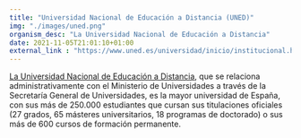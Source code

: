 ```yaml
---
title: "Universidad Nacional de Educación a Distancia (UNED)"
img: "./images/uned.png"
organism_desc: "La Universidad Nacional de Educación a Distancia"
date: 2021-11-05T21:01:10+01:00
external_link : "https://www.uned.es/universidad/inicio/institucional.html"
---
```

[La Universidad Nacional de Educación a Distancia](https://www.uned.es/universidad/inicio/institucional.html), que se relaciona administrativamente con el Ministerio de Universidades a través de la Secretaría General de Universidades, es la mayor universidad de España, con sus más de 250.000 estudiantes que cursan sus titulaciones oficiales (27 grados, 65 másteres universitarios, 18 programas de doctorado) o sus más de 600 cursos de formación permanente.